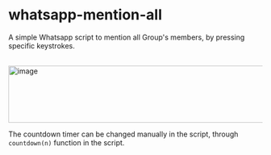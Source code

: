 # whatsapp-mention-all
A simple Whatsapp script to mention all Group's members, by pressing specific keystrokes.

<br><img width="546" height="113" alt="image" src="https://github.com/user-attachments/assets/176b6d28-2dfd-48da-89b6-e65014e27ccc" /><br>

The countdown timer can be changed manually in the script, through `countdown(n)` function in the script.


